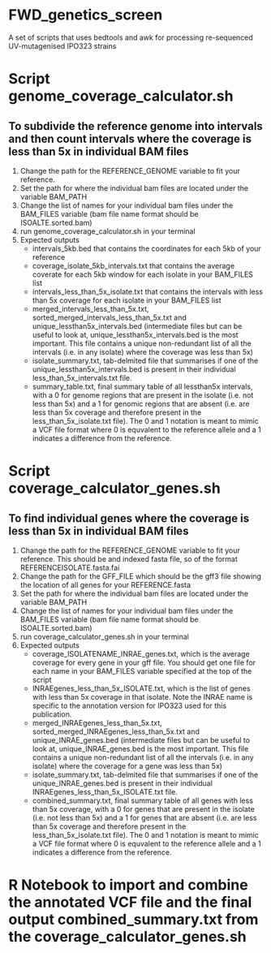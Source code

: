 # FWD_genetics_screen
A set of scripts that uses bedtools and awk for processing re-sequenced UV-mutagenised IPO323 strains

# Script genome_coverage_calculator.sh
## To subdivide the reference genome into intervals and then count intervals where the coverage is less than 5x in individual BAM files
1. Change the path for the REFERENCE_GENOME variable to fit your reference.
2. Set the path for where the individual bam files are located under the variable BAM_PATH
3. Change the list of names for your individual bam files under the BAM_FILES variable (bam file name format should be ISOALTE.sorted.bam)
4. run genome_coverage_calculator.sh in your terminal
5. Expected outputs
   * intervals_5kb.bed that contains the coordinates for each 5kb of your reference
   * coverage_isolate_5kb_intervals.txt that contains the average coverate for each 5kb window for each isolate in your BAM_FILES list
   * intervals_less_than_5x_isolate.txt that contains the intervals with less than 5x coverage for each isolate in your BAM_FILES list
   * merged_intervals_less_than_5x.txt, sorted_merged_intervals_less_than_5x.txt and unique_lessthan5x_intervals.bed (intermediate files but can be useful to look at, unique_lessthan5x_intervals.bed is the most important. This file contains a unique non-redundant list of all the intervals (i.e. in any isolate) where the coverage was less than 5x)
   * isolate_summary.txt, tab-delmited file that summarises if one of the unique_lessthan5x_intervals.bed is present in their individual less_than_5x_intervals.txt file.
   * summary_table.txt, final summary table of all lessthan5x intervals, with a 0 for genome regions that are present in the isolate (i.e. not less than 5x) and a 1 for genomic regions that are absent (i.e. are less than 5x coverage and therefore present in the less_than_5x_isolate.txt file). The 0 and 1 notation is meant to mimic a VCF file format where 0 is equvalent to the reference allele and a 1 indicates a difference from the reference.
  
# Script coverage_calculator_genes.sh
## To find individual genes where the coverage is less than 5x in individual BAM files
1. Change the path for the REFERENCE_GENOME variable to fit your reference. This should be and indexed fasta file, so of the format REFERENCEISOLATE.fasta.fai
2. Change the path for the GFF_FILE which should be the gff3 file showing the location of all genes for your REFERENCE.fasta
3. Set the path for where the individual bam files are located under the variable BAM_PATH
4. Change the list of names for your individual bam files under the BAM_FILES variable (bam file name format should be ISOALTE.sorted.bam)
5. run coverage_calculator_genes.sh in your terminal
6. Expected outputs
   * coverage_ISOLATENAME_INRAE_genes.txt, which is the average coverage for every gene in your gff file. You should get one file for each name in your BAM_FILES variable specified at the top of the script
   * INRAEgenes_less_than_5x_ISOLATE.txt, which is the list of genes with less than 5x coverage in that isolate. Note the INRAE name is specific to the annotation version for IPO323 used for this publication.
   * merged_INRAEgenes_less_than_5x.txt, sorted_merged_INRAEgenes_less_than_5x.txt and unique_INRAE_genes.bed (intermediate files but can be useful to look at, unique_INRAE_genes.bed is the most important. This file contains a unique non-redundant list of all the intervals (i.e. in any isolate) where the coverage for a gene was less than 5x)
   * isolate_summary.txt, tab-delmited file that summarises if one of the unique_INRAE_genes.bed is present in their individual INRAEgenes_less_than_5x_ISOLATE.txt file.
   * combined_summary.txt, final summary table of all genes with less than 5x coverage, with a 0 for genes that are present in the isolate (i.e. not less than 5x) and a 1 for genes that are absent (i.e. are less than 5x coverage and therefore present in the less_than_5x_isolate.txt file). The 0 and 1 notation is meant to mimic a VCF file format where 0 is equvalent to the reference allele and a 1 indicates a difference from the reference.
   
# R Notebook to import and combine the annotated VCF file and the final output combined_summary.txt from the coverage_calculator_genes.sh

